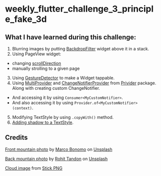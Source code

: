 # weekly_flutter_challenge_3_principle_fake_3d

## What I have learned during this challenge:
1. Blurring images by putting [BackdropFilter](https://www.youtube.com/watch?v=dYRs7Q1vfYI) widget above it in a stack.
2. Using PageView widget:
* changing [scrollDirection](https://medium.com/flutter-community/a-deep-dive-into-pageview-in-flutter-with-custom-transitions-581d9ea6dded)
* manually strolling to a given page
3. Using [GestureDetector](https://flutter.dev/docs/cookbook/gestures/handling-taps) to make a Widget tappable.
4. Using [MultiProvider](https://flutter.dev/docs/development/data-and-backend/state-mgmt/simple#changenotifierprovider) and  [ChangeNotifierProvider](https://flutter.dev/docs/development/data-and-backend/state-mgmt/simple#changenotifierprovider) from [Privider](https://pub.dev/packages/provider) package. Along with creating custom ChangeNotifier.
* And accessing it by using ```Consumer<MyCustomNotifier>```.
* And also accessing it by using ```Provider.of<MyCustomNotifier>(context)```.
5. Modifying TextStyle by using ```.copyWith()``` method.
6. [Adding shadow to a TextStyle](https://owenhalliday.co.uk/shadows/).


## Credits
[Front mountain photo](https://unsplash.com/photos/Sa7787z58VQ) by [Marco Bonomo](https://unsplash.com/@radel?utm_source=unsplash&utm_medium=referral&utm_content=creditCopyText) on [Unsplash](https://unsplash.com/?utm_source=unsplash&utm_medium=referral&utm_content=creditCopyText)

[Back mountain photo](https://unsplash.com/photos/9wg5jCEPBsw) by [Rohit Tandon](https://unsplash.com/@rohittandon?utm_source=unsplash&utm_medium=referral&utm_content=creditCopyText) on [Unsplash](https://unsplash.com/?utm_source=unsplash&utm_medium=referral&utm_content=creditCopyText)

[Cloud image](https://www.stickpng.com/img/nature/clouds/small-single-cloud) from [Stick PNG](https://www.stickpng.com)